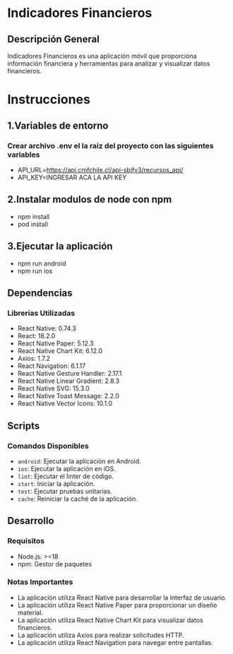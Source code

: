 # Indicadores Financieros

## Descripción General
Indicadores Financieros es una aplicación móvil que proporciona información financiera y herramientas para analizar y visualizar datos financieros.

# Instrucciones
## 1.Variables de entorno
### Crear archivo .env el la raiz del proyecto con las siguientes variables
- API_URL=https://api.cmfchile.cl/api-sbifv3/recursos_api/
- API_KEY=INGRESAR ACA LA API KEY

## 2.Instalar modulos de node con npm
- npm install
- pod install

## 3.Ejecutar la aplicación
- npm run  android
- npm run  ios
  

## Dependencias
### Librerías Utilizadas
- React Native: 0.74.3
- React: 18.2.0
- React Native Paper: 5.12.3
- React Native Chart Kit: 6.12.0
- Axios: 1.7.2
- React Navigation: 6.1.17
- React Native Gesture Handler: 2.17.1
- React Native Linear Gradient: 2.8.3
- React Native SVG: 15.3.0
- React Native Toast Message: 2.2.0
- React Native Vector Icons: 10.1.0

## Scripts
### Comandos Disponibles
- `android`: Ejecutar la aplicación en Android.
- `ios`: Ejecutar la aplicación en iOS.
- `lint`: Ejecutar el linter de código.
- `start`: Iniciar la aplicación.
- `test`: Ejecutar pruebas unitarias.
- `cache`: Reiniciar la caché de la aplicación.

## Desarrollo
### Requisitos
- Node.js: >=18
- npm: Gestor de paquetes

### Notas Importantes
- La aplicación utiliza React Native para desarrollar la interfaz de usuario.
- La aplicación utiliza React Native Paper para proporcionar un diseño material.
- La aplicación utiliza React Native Chart Kit para visualizar datos financieros.
- La aplicación utiliza Axios para realizar solicitudes HTTP.
- La aplicación utiliza React Navigation para navegar entre pantallas.

